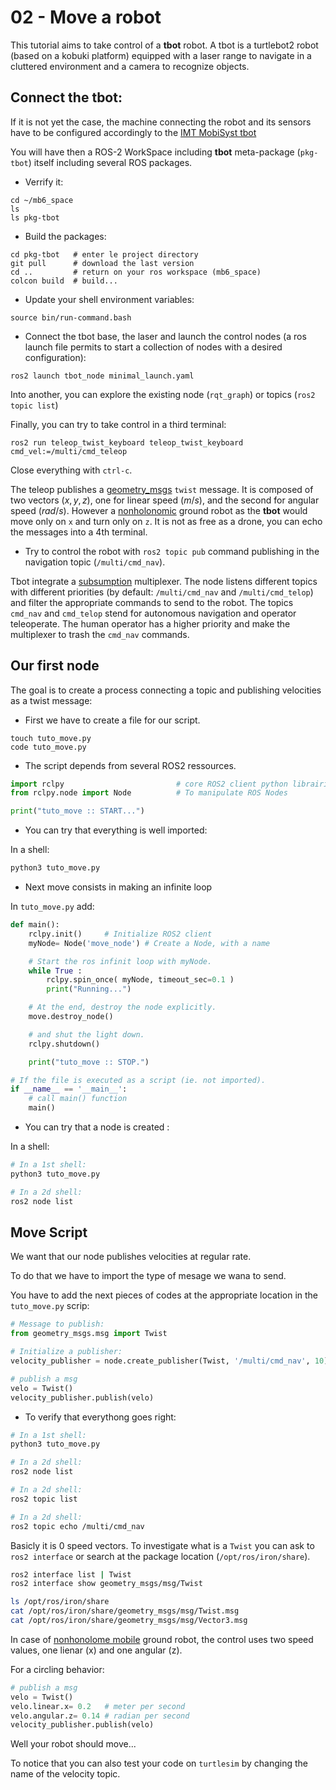 # 02 - Move a robot

This tutorial aims to take control of a __tbot__  robot.
A tbot is a turtlebot2 robot (based on a kobuki platform)
equipped with a laser range to navigate in a cluttered environment
and a camera to recognize objects.


## Connect the tbot:

If it is not yet the case,
the machine connecting the robot and its sensors have to be configured accordingly to the [IMT MobiSyst tbot](https://bitbucket.org/imt-mobisyst/pkg-tbot)

You will have then a ROS-2 WorkSpace including __tbot__ meta-package (`pkg-tbot`) itself including several ROS packages.

- Verrify it:

```console
cd ~/mb6_space
ls 
ls pkg-tbot
```

- Build the packages:

```console
cd pkg-tbot   # enter le project directory
git pull      # download the last version
cd ..         # return on your ros workspace (mb6_space)
colcon build  # build...
```

- Update your shell environment variables:

```console
source bin/run-command.bash
```

- Connect the tbot base, the laser and launch the control nodes (a ros launch file permits to start a collection of nodes with a desired configuration):

```console
ros2 launch tbot_node minimal_launch.yaml
```

Into another, you can explore the existing node (`rqt_graph`) or topics (`ros2 topic list`)

Finally, you can try to take control in a third terminal:

```console
ros2 run teleop_twist_keyboard teleop_twist_keyboard cmd_vel:=/multi/cmd_teleop
```

Close everything with `ctrl-c`.

The teleop publishes a [geometry_msgs](https://index.ros.org/r/common_interfaces/github-ros2-common_interfaces/) `twist` message.
It is composed of two vectors $(x, y, z)$, one for linear speed $(m/s)$, and the second for angular speed $(rad/s)$.
However a [nonholonomic](https://en.wikipedia.org/wiki/Nonholonomic_system) ground robot as the **tbot** would move only on `x` and turn only on `z`.
It is not as free as a drone, you can echo the messages into a 4th terminal.

- Try to control the robot with `ros2 topic pub` command publishing in the navigation topic (`/multi/cmd_nav`).

Tbot integrate a [subsumption](https://en.wikipedia.org/wiki/Subsumption_architecture) multiplexer.
The node listens different topics with different priorities (by default: `/multi/cmd_nav` and `/multi/cmd_telop`) and filter the appropriate commands to send to the robot.
The topics `cmd_nav` and `cmd_telop` stend for autonomous navigation and operator teleoperate.
The human operator has a higher priority and make the multiplexer to trash the `cmd_nav` commands.

## Our first node

The goal is to create a process connecting a topic and publishing velocities as a twist message:

- First we have to create a file for our script.

```
touch tuto_move.py
code tuto_move.py
```

- The script depends from several ROS2 ressources.

```python
import rclpy                         # core ROS2 client python librairie
from rclpy.node import Node          # To manipulate ROS Nodes

print("tuto_move :: START...")
```

- You can try that everything is well imported:

In a shell:

```sh
python3 tuto_move.py
```

- Next move consists in making an infinite loop 

In `tuto_move.py` add: 

```python
def main():
    rclpy.init()     # Initialize ROS2 client
    myNode= Node('move_node') # Create a Node, with a name         

    # Start the ros infinit loop with myNode.
    while True :
        rclpy.spin_once( myNode, timeout_sec=0.1 )
        print("Running...")

    # At the end, destroy the node explicitly.
    move.destroy_node()

    # and shut the light down.
    rclpy.shutdown()

    print("tuto_move :: STOP.")

# If the file is executed as a script (ie. not imported).
if __name__ == '__main__':
    # call main() function
    main()
```

- You can try that a node is created :

In a shell:

```sh
# In a 1st shell:
python3 tuto_move.py

# In a 2d shell:
ros2 node list
```

## Move Script

We want that our node publishes velocities at regular rate.

To do that we have to import the type of mesage we wana to send.

You have to add the next pieces of codes at the appropriate location in the `tuto_move.py` scrip:

```python
# Message to publish:
from geometry_msgs.msg import Twist

# Initialize a publisher:
velocity_publisher = node.create_publisher(Twist, '/multi/cmd_nav', 10)

# publish a msg
velo = Twist()
velocity_publisher.publish(velo)
```

- To verify that everythong goes right:

```sh
# In a 1st shell:
python3 tuto_move.py

# In a 2d shell:
ros2 node list

# In a 2d shell:
ros2 topic list

# In a 2d shell:
ros2 topic echo /multi/cmd_nav
```

Basicly it is 0 speed vectors. 
To investigate what is a `Twist` you can ask to `ros2 interface` or search at the package location (`/opt/ros/iron/share`).

```sh
ros2 interface list | Twist
ros2 interface show geometry_msgs/msg/Twist
```

```sh
ls /opt/ros/iron/share
cat /opt/ros/iron/share/geometry_msgs/msg/Twist.msg
cat /opt/ros/iron/share/geometry_msgs/msg/Vector3.msg
```

In case of [nonhonolome mobile](https://en.wikipedia.org/wiki/Nonholonomic_system) ground robot,
the control uses two speed values, one lienar (x) and one angular (z).

For a circling behavior:

```python
# publish a msg
velo = Twist()
velo.linear.x= 0.2   # meter per second
velo.angular.z= 0.14 # radian per second
velocity_publisher.publish(velo)
```

Well your robot should move...

To notice that you can also test your code on `turtlesim` by changing the name of the velocity topic.
